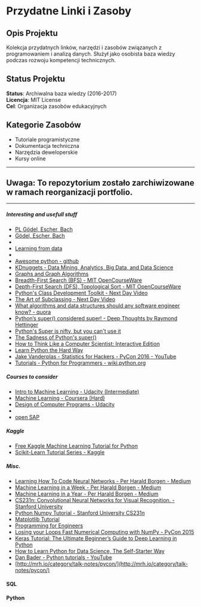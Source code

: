 
# Przydatne Linki i Zasoby

## Opis Projektu

Kolekcja przydatnych linków, narzędzi i zasobów związanych z programowaniem i analizą danych. Służył jako osobista baza wiedzy podczas rozwoju kompetencji technicznych.

## Status Projektu

**Status**: Archiwalna baza wiedzy (2016-2017)  
**Licencja**: MIT License  
**Cel**: Organizacja zasobów edukacyjnych

## Kategorie Zasobów

- Tutoriale programistyczne
- Dokumentacja techniczna
- Narzędzia deweloperskie
- Kursy online

---
**Uwaga**: To repozytorium zostało zarchiwizowane w ramach reorganizacji portfolio.
---
---

##### Interesting and usefull stuff
* [PL Gödel, Escher, Bach](http://www.wykop.pl/ramka/759461/godel-escher-bach-odyseja-w-przestrzeni-umyslu/)
* [Gödel, Escher, Bach](https://ocw.mit.edu/high-school/humanities-and-social-sciences/godel-escher-bach/video-lectures/)
* 
* [Learning from data](http://work.caltech.edu/telecourse)
*
* [Awesome python - github](https://github.com/vinta/awesome-python)
* [KDnuggets - Data Mining, Analytics, Big Data, and Data Science](http://www.kdnuggets.com/)
* [Graphs and Graph Algorithms](https://interactivepython.org/runestone/static/pythonds/Graphs/toctree.html)
* [Breadth-First Search (BFS) - MIT OpenCourseWare](https://www.youtube.com/watch?v=s-CYnVz-uh4)
* [Depth-First Search (DFS), Topological Sort - MIT OpenCourseWare](https://www.youtube.com/watch?v=AfSk24UTFS8)
* [Python's Class Development Toolkit - Next Day Video](https://www.youtube.com/watch?v=HTLu2DFOdTg)
* [The Art of Subclassing - Next Day Video](https://www.youtube.com/watch?v=miGolgp9xq8)
* [What algorithms and data structures should any software engineer know? - quora](https://www.quora.com/What-algorithms-and-data-structures-should-any-software-engineer-know/answer/Arun-Sahay)
* [Python’s super() considered super! - Deep Thoughts by Raymond Hettinger](https://rhettinger.wordpress.com/2011/05/26/super-considered-super/)
* [Python's Super is nifty, but you can't use it](https://fuhm.net/super-harmful/)
* [The Sadness of Python's super()](http://blog.codekills.net/2014/04/02/the-sadness-of-pythons-super/)
* [How to Think Like a Computer Scientist: Interactive Edition](http://interactivepython.org/runestone/static/thinkcspy/index.html)
* [Learn Python the Hard Way](https://learnpythonthehardway.org/book/)
* [Jake Vanderplas - Statistics for Hackers - PyCon 2016 - YouTube](https://www.youtube.com/watch?v=Iq9DzN6mvYA)
* [Tutorials - Python for Programmers - wiki.python.org](https://wiki.python.org/moin/BeginnersGuide/Programmers)

##### Courses to consider
* [Intro to Machine Learning - Udacity (Intermediate)](https://www.udacity.com/course/intro-to-machine-learning--ud120)
* [Machine Learning - Coursera (Hard)](https://www.coursera.org/learn/machine-learning)
* [Design of Computer Programs - Udacity](https://www.udacity.com/wiki/cs212)
*
* [open SAP](https://open.sap.com/)
##### Kaggle
* [Free Kaggle Machine Learning Tutorial for Python](http://blog.kaggle.com/2016/04/25/free-kaggle-machine-learning-tutorial-for-python/)
* [Scikit-Learn Tutorial Series - Kaggle](http://www.datasciencecentral.com/profiles/blogs/scikit-learn-tutorial-series)

##### Misc.
* [Learning How To Code Neural Networks - Per Harald Borgen - Medium](https://medium.com/learning-new-stuff/how-to-learn-neural-networks-758b78f2736e#.8cus20ssx)
* [Machine Learning in a Week - Per Harald Borgen - Medium](https://medium.com/learning-new-stuff/machine-learning-in-a-week-a0da25d59850#.hukatryt9)
* [Machine Learning in a Year - Per Harald Borgen - Medium](https://medium.com/learning-new-stuff/machine-learning-in-a-year-cdb0b0ebd29c#.gf3juioex)
* [CS231n: Convolutional Neural Networks for Visual Recognition. - Stanford University](http://cs231n.github.io/)
* [Python Numpy Tutorial - Stanford University CS231n](http://cs231n.github.io/python-numpy-tutorial/)
* [Matplotlib Tutorial](http://jakevdp.github.io/mpl_tutorial/index.html)
* [Programming for Engineers](http://apmonitor.com/che263/index.php)
* [Losing your Loops Fast Numerical Computing with NumPy - PyCon 2015](https://www.youtube.com/watch?v=EEUXKG97YRw)
* [Keras Tutorial: The Ultimate Beginner’s Guide to Deep Learning in Python](https://elitedatascience.com/keras-tutorial-deep-learning-in-python)
* [How to Learn Python for Data Science, The Self-Starter Way](https://elitedatascience.com/learn-python-for-data-science)
* [Dan Bader - Python tutorials - YouTube](https://www.youtube.com/channel/UCI0vQvr9aFn27yR6Ej6n5UA)
* [http://mrh.io/category/talk-notes/pycon/](http://mrh.io/category/talk-notes/pycon/)


#### SQL
#### Python
